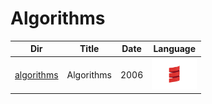 # Algorithms


|          Dir                     | Title                        | Date |  Language |
|----------------------------------|------------------------------|------|-----------|
| [algorithms](algorithms)         | Algorithms                   | 2006 | <img src="images/Scala_logo.png" width=72px height=50px><img> |
